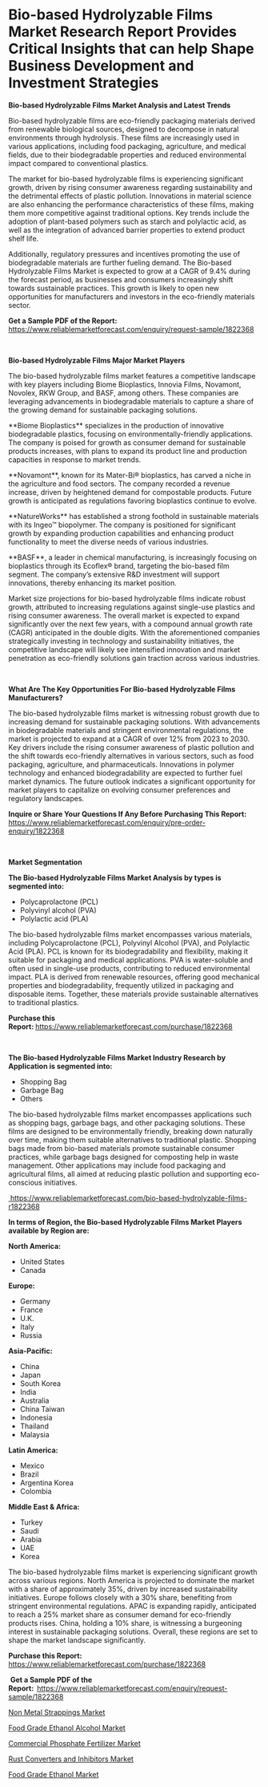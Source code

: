 <p><h1>Bio-based Hydrolyzable Films Market Research Report Provides Critical Insights that can help Shape Business Development and Investment Strategies</h1></p><p><strong>Bio-based Hydrolyzable Films Market Analysis and Latest Trends</strong></p>
<p><p>Bio-based hydrolyzable films are eco-friendly packaging materials derived from renewable biological sources, designed to decompose in natural environments through hydrolysis. These films are increasingly used in various applications, including food packaging, agriculture, and medical fields, due to their biodegradable properties and reduced environmental impact compared to conventional plastics. </p><p>The market for bio-based hydrolyzable films is experiencing significant growth, driven by rising consumer awareness regarding sustainability and the detrimental effects of plastic pollution. Innovations in material science are also enhancing the performance characteristics of these films, making them more competitive against traditional options. Key trends include the adoption of plant-based polymers such as starch and polylactic acid, as well as the integration of advanced barrier properties to extend product shelf life.</p><p>Additionally, regulatory pressures and incentives promoting the use of biodegradable materials are further fueling demand. The Bio-based Hydrolyzable Films Market is expected to grow at a CAGR of 9.4% during the forecast period, as businesses and consumers increasingly shift towards sustainable practices. This growth is likely to open new opportunities for manufacturers and investors in the eco-friendly materials sector.</p></p>
<p><strong>Get a Sample PDF of the Report:&nbsp;</strong> <a href="https://www.reliablemarketforecast.com/enquiry/request-sample/1822368?utm_campaign=1108&utm_medium=2&utm_source=Github&utm_content=ia&utm_term=03042025&utm_id=bio-based-hydrolyzable-films">https://www.reliablemarketforecast.com/enquiry/request-sample/1822368</a></p>
<p>&nbsp;</p>
<p><strong>Bio-based Hydrolyzable Films Major Market Players</strong></p>
<p><p>The bio-based hydrolyzable films market features a competitive landscape with key players including Biome Bioplastics, Innovia Films, Novamont, Novolex, RKW Group, and BASF, among others. These companies are leveraging advancements in biodegradable materials to capture a share of the growing demand for sustainable packaging solutions.</p><p>**Biome Bioplastics** specializes in the production of innovative biodegradable plastics, focusing on environmentally-friendly applications. The company is poised for growth as consumer demand for sustainable products increases, with plans to expand its product line and production capacities in response to market trends.</p><p>**Novamont**, known for its Mater-Bi® bioplastics, has carved a niche in the agriculture and food sectors. The company recorded a revenue increase, driven by heightened demand for compostable products. Future growth is anticipated as regulations favoring bioplastics continue to evolve.</p><p>**NatureWorks** has established a strong foothold in sustainable materials with its Ingeo™ biopolymer. The company is positioned for significant growth by expanding production capabilities and enhancing product functionality to meet the diverse needs of various industries.</p><p>**BASF**, a leader in chemical manufacturing, is increasingly focusing on bioplastics through its Ecoflex® brand, targeting the bio-based film segment. The company’s extensive R&D investment will support innovations, thereby enhancing its market position.</p><p>Market size projections for bio-based hydrolyzable films indicate robust growth, attributed to increasing regulations against single-use plastics and rising consumer awareness. The overall market is expected to expand significantly over the next few years, with a compound annual growth rate (CAGR) anticipated in the double digits. With the aforementioned companies strategically investing in technology and sustainability initiatives, the competitive landscape will likely see intensified innovation and market penetration as eco-friendly solutions gain traction across various industries.</p></p>
<p>&nbsp;</p>
<p><strong>What Are The Key Opportunities For Bio-based Hydrolyzable Films Manufacturers?</strong></p>
<p><p>The bio-based hydrolyzable films market is witnessing robust growth due to increasing demand for sustainable packaging solutions. With advancements in biodegradable materials and stringent environmental regulations, the market is projected to expand at a CAGR of over 12% from 2023 to 2030. Key drivers include the rising consumer awareness of plastic pollution and the shift towards eco-friendly alternatives in various sectors, such as food packaging, agriculture, and pharmaceuticals. Innovations in polymer technology and enhanced biodegradability are expected to further fuel market dynamics. The future outlook indicates a significant opportunity for market players to capitalize on evolving consumer preferences and regulatory landscapes.</p></p>
<p><strong>Inquire or Share Your Questions If Any Before Purchasing This Report:</strong> <a href="https://www.reliablemarketforecast.com/enquiry/pre-order-enquiry/1822368?utm_campaign=1108&utm_medium=2&utm_source=Github&utm_content=ia&utm_term=03042025&utm_id=bio-based-hydrolyzable-films">https://www.reliablemarketforecast.com/enquiry/pre-order-enquiry/1822368</a></p>
<p>&nbsp;</p>
<p><strong>Market Segmentation</strong></p>
<p><strong>The Bio-based Hydrolyzable Films Market Analysis by types is segmented into:</strong></p>
<p><ul><li>Polycaprolactone (PCL)</li><li>Polyvinyl alcohol (PVA)</li><li>Polylactic acid (PLA)</li></ul></p>
<p><p>The bio-based hydrolyzable films market encompasses various materials, including Polycaprolactone (PCL), Polyvinyl Alcohol (PVA), and Polylactic Acid (PLA). PCL is known for its biodegradability and flexibility, making it suitable for packaging and medical applications. PVA is water-soluble and often used in single-use products, contributing to reduced environmental impact. PLA is derived from renewable resources, offering good mechanical properties and biodegradability, frequently utilized in packaging and disposable items. Together, these materials provide sustainable alternatives to traditional plastics.</p></p>
<p><strong>Purchase this Report:&nbsp;</strong><a href="https://www.reliablemarketforecast.com/purchase/1822368?utm_campaign=1108&utm_medium=2&utm_source=Github&utm_content=ia&utm_term=03042025&utm_id=bio-based-hydrolyzable-films">https://www.reliablemarketforecast.com/purchase/1822368</a></p>
<p>&nbsp;</p>
<p><strong>The Bio-based Hydrolyzable Films Market Industry Research by Application is segmented into:</strong></p>
<p><ul><li>Shopping Bag</li><li>Garbage Bag</li><li>Others</li></ul></p>
<p><p>The bio-based hydrolyzable films market encompasses applications such as shopping bags, garbage bags, and other packaging solutions. These films are designed to be environmentally friendly, breaking down naturally over time, making them suitable alternatives to traditional plastic. Shopping bags made from bio-based materials promote sustainable consumer practices, while garbage bags designed for composting help in waste management. Other applications may include food packaging and agricultural films, all aimed at reducing plastic pollution and supporting eco-conscious initiatives.</p></p>
<p><a href="https://www.reliablemarketforecast.com/bio-based-hydrolyzable-films-r1822368?utm_campaign=1108&utm_medium=2&utm_source=Github&utm_content=ia&utm_term=03042025&utm_id=bio-based-hydrolyzable-films">&nbsp;https://www.reliablemarketforecast.com/bio-based-hydrolyzable-films-r1822368</a></p>
<p><strong>In terms of Region, the Bio-based Hydrolyzable Films Market Players available by Region are:</strong></p>
<p>
    <p> <strong> North America: </strong>
        <ul>
            <li>United States</li>
            <li>Canada</li>
        </ul>
        </p> 
    <p> <strong> Europe: </strong>
        <ul>
            <li>Germany</li>
            <li>France</li>
            <li>U.K.</li>
            <li>Italy</li>
            <li>Russia</li>
        </ul>
        </p> 
    <p> <strong> Asia-Pacific: </strong>
        <ul>
            <li>China</li>
            <li>Japan</li>
            <li>South Korea</li>
            <li>India</li>
            <li>Australia</li>
            <li>China Taiwan</li>
            <li>Indonesia</li>
            <li>Thailand</li>
            <li>Malaysia</li>
        </ul>
        </p> 
    <p> <strong> Latin America: </strong>
        <ul>
            <li>Mexico</li>
            <li>Brazil</li>
            <li>Argentina Korea</li>
            <li>Colombia</li>
        </ul>
        </p> 
    <p> <strong> Middle East & Africa: </strong>
        <ul>
            <li>Turkey</li>
            <li>Saudi</li>
            <li>Arabia</li>
            <li>UAE</li>
            <li>Korea</li>
        </ul>
    </p>
    </p>
<p><p>The bio-based hydrolyzable films market is experiencing significant growth across various regions. North America is projected to dominate the market with a share of approximately 35%, driven by increased sustainability initiatives. Europe follows closely with a 30% share, benefiting from stringent environmental regulations. APAC is expanding rapidly, anticipated to reach a 25% market share as consumer demand for eco-friendly products rises. China, holding a 10% share, is witnessing a burgeoning interest in sustainable packaging solutions. Overall, these regions are set to shape the market landscape significantly.</p></p>
<p><strong>Purchase this Report: </strong><a href="https://www.reliablemarketforecast.com/purchase/1822368?utm_campaign=1108&utm_medium=2&utm_source=Github&utm_content=ia&utm_term=03042025&utm_id=bio-based-hydrolyzable-films">https://www.reliablemarketforecast.com/purchase/1822368</a></p>
<p>&nbsp;<strong>Get a Sample PDF of the Report:&nbsp;&nbsp;</strong><a href="https://www.reliablemarketforecast.com/enquiry/request-sample/1822368?utm_campaign=1108&utm_medium=2&utm_source=Github&utm_content=ia&utm_term=03042025&utm_id=bio-based-hydrolyzable-films">https://www.reliablemarketforecast.com/enquiry/request-sample/1822368</a></p>
<p><strong></strong></p>
<p><p><a href="https://github.com/wilzeryammy/Market-Research-Report-List-1/blob/main/non-metal-strappings-market.md?utm_campaign=1108&utm_medium=2&utm_source=Github&utm_content=ia&utm_term=03042025&utm_id=bio-based-hydrolyzable-films">Non Metal Strappings Market</a></p><p><a href="https://github.com/fontshatintj/Market-Research-Report-List-1/blob/main/food-grade-ethanol-alcohol-market.md?utm_campaign=1108&utm_medium=2&utm_source=Github&utm_content=ia&utm_term=03042025&utm_id=bio-based-hydrolyzable-films">Food Grade Ethanol Alcohol Market</a></p><p><a href="https://github.com/winjelequegt/Market-Research-Report-List-1/blob/main/commercial-phosphate-fertilizer-market.md?utm_campaign=1108&utm_medium=2&utm_source=Github&utm_content=ia&utm_term=03042025&utm_id=bio-based-hydrolyzable-films">Commercial Phosphate Fertilizer Market</a></p><p><a href="https://github.com/bredevasil2q/Market-Research-Report-List-1/blob/main/rust-converters-and-inhibitors-market.md?utm_campaign=1108&utm_medium=2&utm_source=Github&utm_content=ia&utm_term=03042025&utm_id=bio-based-hydrolyzable-films">Rust Converters and Inhibitors Market</a></p><p><a href="https://github.com/firdwsermald/Market-Research-Report-List-1/blob/main/food-grade-ethanol-market.md?utm_campaign=1108&utm_medium=2&utm_source=Github&utm_content=ia&utm_term=03042025&utm_id=bio-based-hydrolyzable-films">Food Grade Ethanol Market</a></p></p>